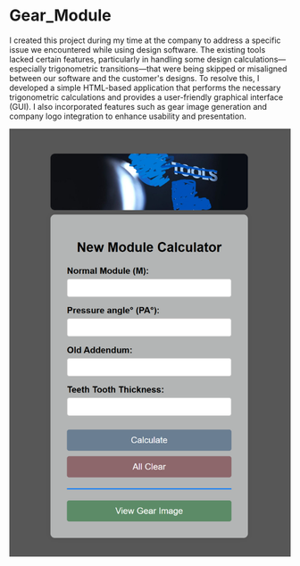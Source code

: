 # Gear_Module
I created this project during my time at the company to address a specific issue we encountered while using design software. The existing tools lacked certain features, particularly in handling some design calculations—especially trigonometric transitions—that were being skipped or misaligned between our software and the customer's designs. To resolve this, I developed a simple HTML-based application that performs the necessary trigonometric calculations and provides a user-friendly graphical interface (GUI). I also incorporated features such as gear image generation and company logo integration to enhance usability and presentation.

![sc](sc1.png)
